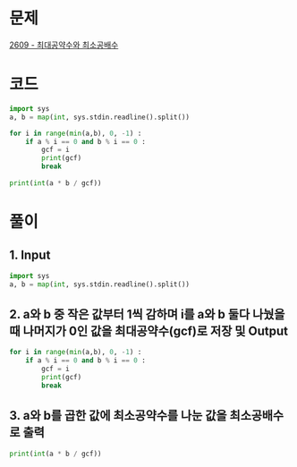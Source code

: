# 문제
[2609 - 최대공약수와 최소공배수](https://www.acmicpc.net/problem/2609)

# 코드
```python
import sys
a, b = map(int, sys.stdin.readline().split())

for i in range(min(a,b), 0, -1) :
    if a % i == 0 and b % i == 0 :
        gcf = i
        print(gcf)
        break
        
print(int(a * b / gcf))
```

# 풀이
## 1. Input  
```python
import sys
a, b = map(int, sys.stdin.readline().split())
```
## 2. a와 b 중 작은 값부터 1씩 감하며 i를 a와 b 둘다 나눴을 때 나머지가 0인 값을 최대공약수(gcf)로 저장 및 Output  
```python
for i in range(min(a,b), 0, -1) :
    if a % i == 0 and b % i == 0 :
        gcf = i
        print(gcf)
        break
```
## 3. a와 b를 곱한 값에 최소공약수를 나눈 값을 최소공배수로 출력  
```python
print(int(a * b / gcf))
```
